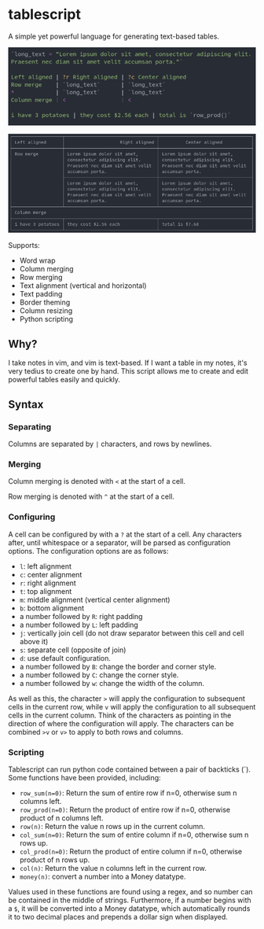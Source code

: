 # tablescript
A simple yet powerful language for generating text-based tables.

![example_script](./screenshots/example_script.png)

![example_table](./screenshots/example_table.png)

Supports:
* Word wrap
* Column merging
* Row merging
* Text alignment (vertical and horizontal)
* Text padding
* Border theming
* Column resizing
* Python scripting

## Why?
I take notes in vim, and vim is text-based.
If I want a table in my notes, it's very tedius to create one by hand.
This script allows me to create and edit powerful tables easily and quickly.

## Syntax

### Separating
Columns are separated by `|` characters, and rows by newlines.

### Merging
Column merging is denoted with `<` at the start of a cell.

Row merging is denoted with `^` at the start of a cell.

### Configuring
A cell can be configured by with a `?` at the start of a cell. Any characters after, until whitespace or a separator, will be parsed as configuration options.
The configuration options are as follows:
* `l`: left alignment
* `c`: center alignment
* `r`: right alignment
* `t`: top alignment
* `m`: middle alignment (vertical center alignment)
* `b`: bottom alignment
* a number followed by `R`: right padding
* a number followed by `L`: left padding
* `j`: vertically join cell (do not draw separator between this cell and cell above it)
* `s`: separate cell (opposite of join)
* `d`: use default configuration.
* a number followed by `B`: change the border and corner style.
* a number followed by `C`: change the corner style.
* a number followed by `w`: change the width of the column.

As well as this, the character `>` will apply the configuration to subsequent cells in the current row, while `v` will apply the configuration to  all subsequent cells in the current column. Think of the characters as pointing in the direction of where the configuration will apply. The characters can be combined `>v` or `v>` to apply to both rows and columns.


### Scripting
Tablescript can run python code contained between a pair of backticks (\`).
Some functions have been provided, including:
* `row_sum(n=0)`: Return the sum of entire row if n=0, otherwise sum n columns left.
* `row_prod(n=0)`: Return the product of entire row if n=0, otherwise product of n columns left.
* `row(n)`: Return the value n rows up in the current column.
* `col_sum(n=0)`: Return the sum of entire column if n=0, otherwise sum n rows up.
* `col_prod(n=0)`: Return the product of entire column if n=0, otherwise product of n rows up.
* `col(n)`: Return the value n columns left in the current row.
* `money(n)`: convert a number into a Money datatype.

Values used in these functions are found using a regex, and so number can be contained in the middle of strings.
Furthermore, if a number begins with a `$`, it will be converted into a Money datatype, which automatically rounds it to two decimal places and prepends a dollar sign when displayed.
